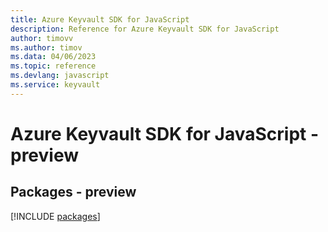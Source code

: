 ```yaml
---
title: Azure Keyvault SDK for JavaScript
description: Reference for Azure Keyvault SDK for JavaScript
author: timovv
ms.author: timov
ms.data: 04/06/2023
ms.topic: reference
ms.devlang: javascript
ms.service: keyvault
---
```

# Azure Keyvault SDK for JavaScript - preview
## Packages - preview
[!INCLUDE [packages](keyvault-index.md)]